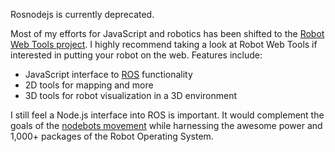 Rosnodejs is currently deprecated.

Most of my efforts for JavaScript and robotics has been shifted to the [Robot
Web Tools project](http://robotwebtools.org). I highly recommend taking a look
at Robot Web Tools if interested in putting your robot on the web. Features
include:

 * JavaScript interface to [ROS](http://ros.org) functionality
 * 2D tools for mapping and more
 * 3D tools for robot visualization in a 3D environment

I still feel a Node.js interface into ROS is important. It would complement the
goals of the [nodebots movement](http://nodebots.io/) while harnessing the
awesome power and 1,000+ packages of the Robot Operating System.
